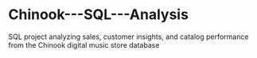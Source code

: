# Chinook---SQL---Analysis
SQL project analyzing sales, customer insights, and catalog performance from the Chinook digital music store database
